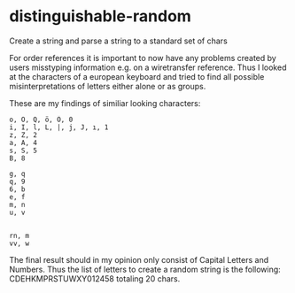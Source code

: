 distinguishable-random
======================

Create a string and parse a string to a standard set of chars

For order references it is important to now have any problems created by users misstyping information e.g. on a wiretransfer reference.
Thus I looked at the characters of a european keyboard and tried to find all possible misinterpretations of letters either alone or as groups.

These are my findings of similiar looking characters:

    o, O, Q, ö, Ö, 0
    i, I, l, L, |, j, J, ı, 1
    z, Z, 2
    a, A, 4
    s, S, 5
    B, 8

    g, q
    q, 9
    6, b
    e, f
    m, n
    u, v


    rn, m
    vv, w

The final result should in my opinion only consist of Capital Letters and Numbers. Thus the list of letters to create a random string is the following:
CDEHKMPRSTUWXY012458
totaling 20 chars.
